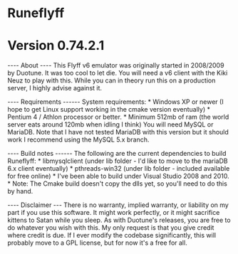 # Runeflyff
# Version 0.74.2.1

---- About ----
This Flyff v6 emulator was originally started in 2008/2009 by Duotune. It was too cool to let die.
You will need a v6 client with the Kiki Neuz to play with this.
While you can in theory run this on a production server, I highly advise against it.

---- Requirements ------
System requirements:
	* Windows XP or newer (I hope to get Linux support working in the cmake version eventually)
	* Pentium 4 / Athlon processor or better.
	* Minimum 512mb of ram (the world server eats around 120mb when idling I think)
You will need MySQL or MariaDB. Note that I have not tested MariaDB with this version but it should work
I recommend using the MySQL 5.x branch.

---- Build notes ------
The following are the current dependencies to build Runeflyff:
	* libmysqlclient (under lib folder - I'd like to move to the mariaDB 6.x client eventually)
	* pthreads-win32 (under lib folder - included available for free online)
	* I've been able to build under Visual Studio 2008 and 2010.
	* Note: The Cmake build doesn't copy the dlls yet, so you'll need to do this by hand.

---- Disclaimer ---
There is no warranty, implied warranty, or liability on my part if you use this software. It might
work perfectly, or it might sacrifice kittens to Satan while you sleep. As with Duotune's releases,
you are free to do whatever you wish with this. My only request is that you give credit where credit is
due. If I ever modify the codebase significantly, this will probably move to a GPL license, but for now 
it's a free for all.